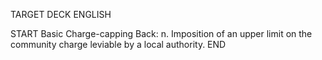 TARGET DECK
ENGLISH

START
Basic
Charge-capping
Back:  n. Imposition of an upper limit on the community charge leviable by a local authority.
END

